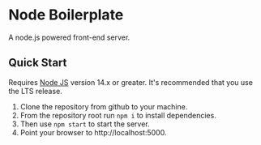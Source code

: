 # Node Boilerplate
A node.js powered front-end server.

## Quick Start
Requires [Node JS](https://nodejs.org/en/) version 14.x or greater. It's recommended that you use the LTS release.

1. Clone the repository from github to your machine.
1. From the repository root run `npm i` to install dependencies.
1. Then use `npm start` to start the server.
1. Point your browser to http://localhost:5000.
